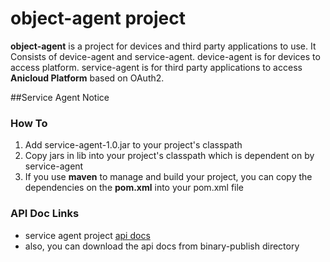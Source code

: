 # object-agent project
**object-agent** is a project for devices and  third party applications to use. It Consists of device-agent and service-agent.
 device-agent is for devices to access platform. service-agent is for third party applications to access **Anicloud Platform** based on OAuth2.  

##Service Agent Notice
### How To
1.  Add service-agent-1.0.jar to your project's classpath
2.  Copy jars in lib into your project's classpath which is dependent on by service-agent
3.  If you use __maven__ to manage and build your project, you can copy the dependencies on the **pom.xml** into your pom.xml file

### API Doc Links
- service agent project [api docs](http://bj-yatsen.anicel.cn:8080/service-agent/apidocs/ "service-agent api docs")
- also, you can download the api docs from binary-publish directory

